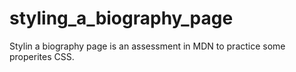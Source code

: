 # styling_a_biography_page
Stylin a biography page is an assessment in MDN to practice some properites CSS.
